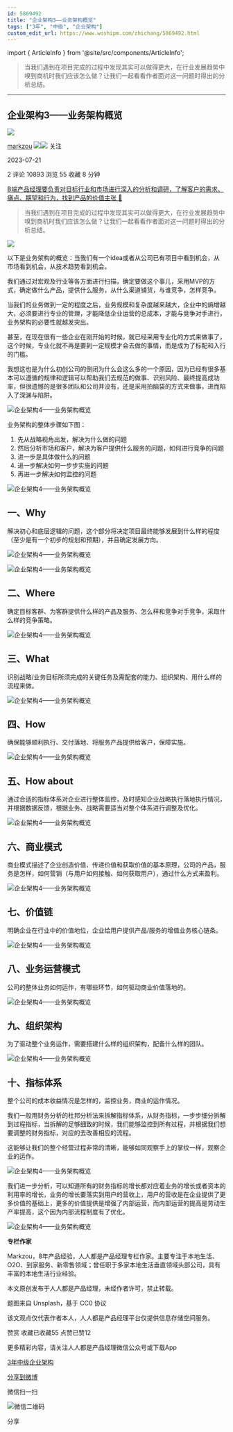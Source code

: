 ```yaml
---
id: 5869492
title: "企业架构3——业务架构概览"
tags: ["3年", "中级", "企业架构"]
custom_edit_url: https://www.woshipm.com/zhichang/5869492.html
---
```

import { ArticleInfo } from '@site/src/components/ArticleInfo';

<ArticleInfo
    author="markzou"
    authorLink="https://www.woshipm.com/u/174910"
    published="2023-07-21"
    views={10893}
    comments={2}
    collects={55}
/>

> 当我们遇到在项目完成的过程中发现其实可以做得更大，在行业发展趋势中嗅到商机时我们应该怎么做？让我们一起看看作者面对这一问题时得出的分析总结。

---

## 企业架构3——业务架构概览

[![](https://static.woshipm.com/view/woshipm_api_def_20230803150554_3993.jpg?imageView2/1/w/72/h/72/q/100)](https://www.woshipm.com/u/174910)

[markzou](https://www.woshipm.com/u/174910) ![](https://static.woshipm.com/tag/1121_1@2x.png)![](https://static.woshipm.com/tag/2104_1@2x.png) 关注

2023-07-21

2 评论 10893 浏览 55 收藏 8 分钟

[B端产品经理要负责对目标行业和市场进行深入的分析和调研，了解客户的需求、痛点、期望和行为，找到产品的价值主张 🔗](https://ke.qidianla.com/courses/bcpm)

> 当我们遇到在项目完成的过程中发现其实可以做得更大，在行业发展趋势中嗅到商机时我们应该怎么做？让我们一起看看作者面对这一问题时得出的分析总结。

![](https://image.woshipm.com/2023/04/14/a4bc8d14-daa1-11ed-af94-00163e0b5ff3.png)

以下是业务架构的概览：当我们有一个idea或者从公司已有项目中看到机会，从市场看到机会，从技术趋势看到机会。

我们通过对宏观及行业等各方面进行扫描，确定要做这个事儿，采用MVP的方式，确定做什么产品，提供什么服务，从什么渠道铺货，与谁竞争，怎样竞争。

当我们的业务做到一定的程度之后，业务规模和复杂度越来越大，企业中的熵增越大，必须要进行专业的管理，才能降低企业运营的总成本，才能与竞争对手进行，业务架构的必要性就越发突出。

甚至，在现在很有一些企业在刚开始的时候，就已经采用专业化的方式来做事了，这个时候，专业化就不再是要到一定规模才会去做的事情，而是成为了标配和入行的门槛。

我想这也是为什么初创公司的倒闭为什么会这么多的一个原因，因为已经有很多基本可以遵循的规律和逻辑可以帮助我们去规范的做事、识别风险、最终提高成功率，但很遗憾的是很多团队和公司并没有，还是采用拍脑袋的方式来做事，进而陷入了深渊与陷阱。

![企业架构4——业务架构概览](https://image.woshipm.com/wp-files/2023/07/xzbH3HZfvAsqVbHPS4J3.png)

业务架构的整体步骤如下图：

1.  先从战略视角出发，解决为什么做的问题
2.  然后分析市场和客户，解决为客户提供什么服务的问题，如何进行竞争的问题
3.  进一步是具体做什么的问题
4.  进一步解决如何一步步实施的问题
5.  再进一步解决如何监控的问题

![企业架构4——业务架构概览](https://image.woshipm.com/wp-files/2023/07/HFyBbnPTvM1R7Fr7QvkY.png)

## 一、Why

解决初心和底层逻辑的问题，这个部分将决定项目最终能够发展到什么样的程度（至少是有一个初步的规划和预期），并且确定发展方向。

![企业架构4——业务架构概览](https://image.woshipm.com/wp-files/2023/07/ZNQmgAbR15gflu1YYzAe.png)

![企业架构4——业务架构概览](https://image.woshipm.com/wp-files/2023/07/qXe68y8a7ZY3Uc04hXJR.png)

## 二、Where

确定目标客群、为客群提供什么样的产品及服务、怎么样和竞争对手竞争，采取什么样的竞争策略。

![企业架构4——业务架构概览](https://image.woshipm.com/wp-files/2023/07/CVNlSkBHYY04SoG08iCV.png)

## 三、What

识别战略/业务目标所须完成的关键任务及需配套的能力、组织架构、用什么样的流程来做。

![企业架构4——业务架构概览](https://image.woshipm.com/wp-files/2023/07/fPj7JQz72ZJxaZAJdoFg.png)

## 四、How

确保能够顺利执行、交付落地、将服务产品提供给客户，保障实施。

![企业架构4——业务架构概览](https://image.woshipm.com/wp-files/2023/07/q7VU7PtLKttKsVbAWHqs.png)

## 五、How about

通过合适的指标体系对企业进行整体监控，及时感知企业战略执行落地执行情况，并根据数据反馈，根据业务、战略需要适当对整个体系进行调整及优化。

![企业架构4——业务架构概览](https://image.woshipm.com/wp-files/2023/07/hRq8MGs2QLKfCXQ30ubQ.png)

## 六、商业模式

商业模式描述了企业创造价值、传递价值和获取价值的基本原理，公司的产品，服务是怎样，如何营销（与用户如何接触、如何获取用户），通过什么方式来盈利。

![企业架构4——业务架构概览](https://image.woshipm.com/wp-files/2023/07/hGfT5jmWAlVosuu8bNEv.png)

## 七、价值链

明确企业在行业中的价值地位，企业给用户提供产品/服务的增值业务核心链条。

![企业架构4——业务架构概览](https://image.woshipm.com/wp-files/2023/07/EfqIV6YfISDyP9iHkkoR.png)

## 八、业务运营模式

公司的整体业务如何运作，有哪些环节，如何驱动商业价值落地的。

![企业架构4——业务架构概览](https://image.woshipm.com/wp-files/2023/07/fSBDXEFvBNV9rFwDjmrA.png)

## 九、组织架构

为了驱动整个业务运作，需要搭建什么样的组织架构，配备什么样的团队。

![企业架构4——业务架构概览](https://image.woshipm.com/wp-files/2023/07/1bYKpQ8dI28R3ZF7MtZ0.png)

## 十、指标体系

整个公司的成本收益情况是怎样的，监控业务，商业的运作情况。

我们一般用财务分析的杜邦分析法来拆解指标体系，从财务指标，一步步细分拆解到过程指标，当拆解的足够细致的时候，我们能够监控到所有过程，并根据我们想要调整的财务指标，对应的去改善相应的流程。

这能够让我们的整个经营过程非常的清晰，能够如同观察手上的掌纹一样，观察企业的运作。

![企业架构4——业务架构概览](https://image.woshipm.com/wp-files/2023/07/oW30vNJn12OOJKDMTpTH.png)

我们进一步分析，可以知道所有的财务指标的增长都对应着业务的增长或者资本的利用率的增长，业务的增长要落实到用户的营收上，用户的营收是在企业提供了更多价值的基础上，更多的价值提供是增强了内部运营，而内部运营的提高是劳动生产率提高，这个因为内部流程制度有了优化。

![企业架构4——业务架构概览](https://image.woshipm.com/wp-files/2023/07/pXOFc6ej7owAk7EDitP9.png)

**专栏作家**

Markzou，8年产品经验，人人都是产品经理专栏作家。主要专注于本地生活、O2O、到家服务、新零售领域；曾任职于多家本地生活垂直领域头部公司，具有丰富的本地生活行业经验。

本文原创发布于人人都是产品经理，未经作者许可，禁止转载。

题图来自 Unsplash，基于 CC0 协议

该文观点仅代表作者本人，人人都是产品经理平台仅提供信息存储空间服务。

赞赏 收藏已收藏55 点赞已赞12

更多精彩内容，请关注人人都是产品经理微信公众号或下载App

[3年](https://www.woshipm.com/tag/3%e5%b9%b4)[中级](https://www.woshipm.com/tag/%e4%b8%ad%e7%ba%a7)[企业架构](https://www.woshipm.com/tag/%e4%bc%81%e4%b8%9a%e6%9e%b6%e6%9e%84)

[分享到微博](https://service.weibo.com/share/share.php?appkey=2775287854&title=企业架构3——业务架构概览&url=https://www.woshipm.com/zhichang/5869492.html&pic=https://image.woshipm.com/2023/04/14/a4bc8d14-daa1-11ed-af94-00163e0b5ff3.png)

微信扫一扫

![微信二维码](https://api.pwmqr.com/qrcode/create/?url=https://www.woshipm.com/zhichang/5869492.html)

分享